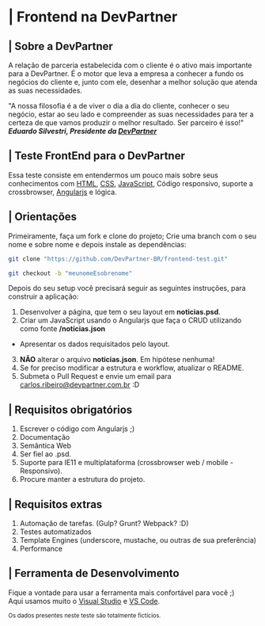 # | Frontend na DevPartner

## | Sobre a DevPartner

A relação de parceria estabelecida com o cliente é o ativo mais importante para a DevPartner. É o motor que leva a empresa a conhecer a fundo os negócios do cliente e, junto com ele, desenhar a melhor solução que atenda as suas necessidades.

"A nossa filosofia é a de viver o dia a dia do cliente, conhecer o seu negócio, estar ao seu lado e compreender as suas necessidades para ter a certeza de que vamos produzir o melhor resultado. Ser parceiro é isso!"  
 ***Eduardo Silvestri, Presidente da [DevPartner](http://devpartner.com.br/)***

## | Teste FrontEnd para o DevPartner
Essa teste consiste em entendermos um pouco mais sobre seus conhecimentos com [HTML](https://www.w3schools.com/tags/default.asp), [CSS](https://www.w3schools.com/cssref/default.asp),
[JavaScript](https://developer.mozilla.org/en-US/docs/Web/JavaScript/Language_Resources), Código responsivo, suporte a crossbrowser, [Angularjs](https://github.com/angular/angular.js) e lógica.

## | Orientações
Primeiramente, faça um fork e clone do projeto;
Crie uma branch com o seu nome e sobre nome e depois instale as dependências:

```sh
git clone "https://github.com/DevPartner-BR/frontend-test.git"
```

```sh
git checkout -b "meunomeEsobrenome"
```


Depois do seu setup você precisará seguir as seguintes instruções, para construir a aplicação:

1. Desenvolver a página, que tem o seu layout em **noticias.psd**.
2. Criar um JavaScript usando o Angularjs que faça o CRUD utilizando como fonte **/noticias.json**
  * Apresentar os dados requisitados pelo layout.
3.  **NÃO** alterar o arquivo **noticias.json**. Em hipótese nenhuma!
4. Se for preciso modificar a estrutura e workflow, atualizar o README.
5. Submeta o Pull Request e envie um email para carlos.ribeiro@devpartner.com.br :D

## | Requisitos obrigatórios
1. Escrever o código com Angularjs  ;)
2. Documentação
3. Semântica Web 
4. Ser fiel ao .psd.
5. Suporte para IE11 e multiplataforma (crossbrowser web / mobile - Responsivo).
6. Procure manter a estrutura do projeto.

## | Requisitos extras 
1. Automação de tarefas. (Gulp? Grunt? Webpack? :D)
2. Testes automatizados
3. Template Engines (underscore, mustache, ou outras de sua preferência)
4. Performance


## | Ferramenta de Desenvolvimento

Fique a vontade para usar a ferramenta mais confortável para você ;)   
Aqui usamos muito o [Visual Studio](https://www.visualstudio.com/) e [VS Code](https://code.visualstudio.com/).


<sub>Os dados presentes neste teste são totalmente fictícios.</sub>